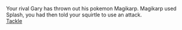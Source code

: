 Your rival Gary has thrown out his pokemon Magikarp. Magikarp used Splash, you had then told your squirtle to use an attack.  
[Tackle]()